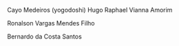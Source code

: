 Cayo Medeiros (yogodoshi)
Hugo Raphael Vianna Amorim

Ronalson Vargas Mendes Filho

Bernardo da Costa Santos
